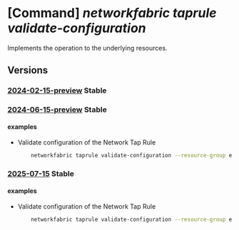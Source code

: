 # [Command] _networkfabric taprule validate-configuration_

Implements the operation to the underlying resources.

## Versions

### [2024-02-15-preview](/Resources/mgmt-plane/L3N1YnNjcmlwdGlvbnMve30vcmVzb3VyY2Vncm91cHMve30vcHJvdmlkZXJzL21pY3Jvc29mdC5tYW5hZ2VkbmV0d29ya2ZhYnJpYy9uZXR3b3JrdGFwcnVsZXMve30vdmFsaWRhdGVjb25maWd1cmF0aW9u/2024-02-15-preview.xml) **Stable**

<!-- mgmt-plane /subscriptions/{}/resourcegroups/{}/providers/microsoft.managednetworkfabric/networktaprules/{}/validateconfiguration 2024-02-15-preview -->

### [2024-06-15-preview](/Resources/mgmt-plane/L3N1YnNjcmlwdGlvbnMve30vcmVzb3VyY2Vncm91cHMve30vcHJvdmlkZXJzL21pY3Jvc29mdC5tYW5hZ2VkbmV0d29ya2ZhYnJpYy9uZXR3b3JrdGFwcnVsZXMve30vdmFsaWRhdGVjb25maWd1cmF0aW9u/2024-06-15-preview.xml) **Stable**

<!-- mgmt-plane /subscriptions/{}/resourcegroups/{}/providers/microsoft.managednetworkfabric/networktaprules/{}/validateconfiguration 2024-06-15-preview -->

#### examples

- Validate configuration of the Network Tap Rule
    ```bash
        networkfabric taprule validate-configuration --resource-group example-rg --resource-name example-tapRule
    ```

### [2025-07-15](/Resources/mgmt-plane/L3N1YnNjcmlwdGlvbnMve30vcmVzb3VyY2Vncm91cHMve30vcHJvdmlkZXJzL21pY3Jvc29mdC5tYW5hZ2VkbmV0d29ya2ZhYnJpYy9uZXR3b3JrdGFwcnVsZXMve30vdmFsaWRhdGVjb25maWd1cmF0aW9u/2025-07-15.xml) **Stable**

<!-- mgmt-plane /subscriptions/{}/resourcegroups/{}/providers/microsoft.managednetworkfabric/networktaprules/{}/validateconfiguration 2025-07-15 -->

#### examples

- Validate configuration of the Network Tap Rule
    ```bash
        networkfabric taprule validate-configuration --resource-group example-rg --resource-name example-tapRule
    ```
